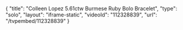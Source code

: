 {
    "title": "Colleen Lopez 5.61ctw Burmese Ruby Bolo Bracelet",
    "type": "solo",
    "layout": "iframe-static",
    "videoId": "112328839",
    "url": "\/tvpembed\/112328839"
}